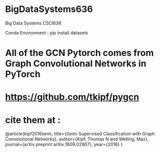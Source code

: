 # BigDataSystems636
Big Data Systems CSCI636

Conda Environment <BigData> :
pip install datasets

# All of the GCN Pytorch comes from Graph Convolutional Networks in PyTorch
# https://github.com/tkipf/pygcn
#
# cite them at :
 @article{kipf2016semi,
  title={Semi-Supervised Classification with Graph Convolutional Networks},
  author={Kipf, Thomas N and Welling, Max},
  journal={arXiv preprint arXiv:1609.02907},
  year={2016}
}
